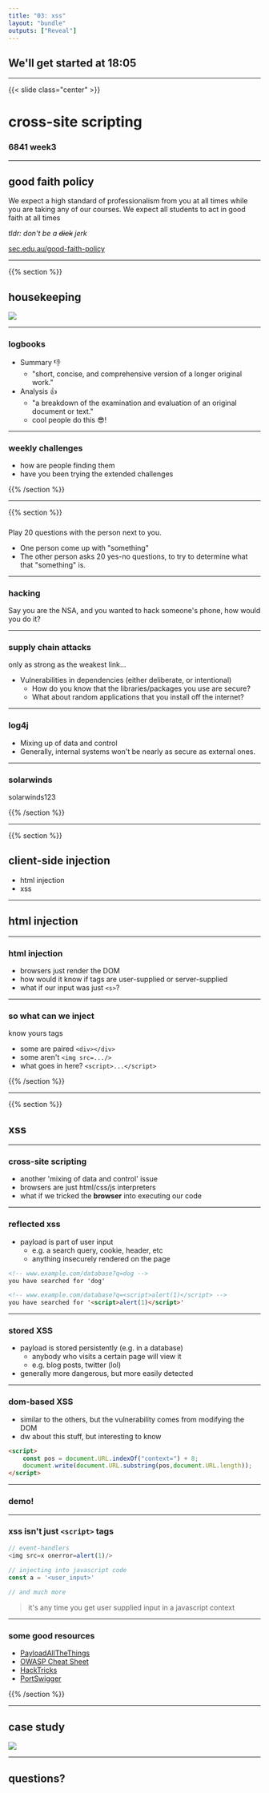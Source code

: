 ```yaml
---
title: "03: xss"
layout: "bundle"
outputs: ["Reveal"]
---
```


## We'll get started at 18:05

---

{{< slide class="center" >}}
# cross-site scripting
### 6841 week3

---

## good faith policy

We expect a high standard of professionalism from you at all times while you are taking any of our courses. We expect all students to act in good faith at all times

*tldr: don't be a ~~dick~~ jerk*

[sec.edu.au/good-faith-policy](https://sec.edu.au/good-faith-policy)

---

{{% section %}}

## housekeeping
![](../assets/img/broom.gif)

---

### logbooks
* Summary 👎
    * "short, concise, and comprehensive version of a longer original work."
* Analysis 👍
    * "a breakdown of the examination and evaluation of an original document or text."
    * cool people do this 😎!

---

### weekly challenges
* how are people finding them
* have you been trying the extended challenges

{{% /section %}}

---

{{% section %}}

### 
Play 20 questions with the person next to you.
* One person come up with "something"
* The other person asks 20 yes-no questions, to try to determine what that "something" is.

---

### hacking
Say you are the NSA, and you wanted to hack someone's phone, how would you do it?

---


### supply chain attacks
only as strong as the weakest link...

* Vulnerabilities in dependencies (either deliberate, or intentional)
    * How do you know that the libraries/packages you use are secure?
    * What about random applications that you install off the internet?

---

### log4j
* Mixing up of data and control
* Generally, internal systems won't be nearly as secure as external ones.

---

### solarwinds
solarwinds123

{{% /section %}}

---

{{% section %}}

## client-side injection
* html injection
* xss

---

## html injection

---

### html injection
* browsers just render the DOM
* how would it know if tags are user-supplied or server-supplied
* what if our input was just `<s>`?

---

### so what can we inject

know yours tags
* some are paired `<div></div>`
* some aren't `<img src=.../>`
* what goes in here? `<script>...</script>`

{{% /section %}}

---

{{% section %}}

## xss

---

### cross-site scripting
* another 'mixing of data and control' issue
* browsers are just html/css/js interpreters
* what if we tricked the **browser** into executing our code

---

### reflected xss
* payload is part of user input
    * e.g. a search query, cookie, header, etc 
    * anything insecurely rendered on the page

```html
<!-- www.example.com/database?q=dog -->
you have searched for 'dog'

<!-- www.example.com/database?q=<script>alert(1)</script> -->
you have searched for '<script>alert(1)</script>'
```

---

### stored XSS
* payload is stored persistently (e.g. in a database)
    * anybody who visits a certain page will view it
    * e.g. blog posts, twitter (lol)
* generally more dangerous, but more easily detected

---

### dom-based XSS
* similar to the others, but the vulnerability comes from modifying the DOM
* dw about this stuff, but interesting to know

```html
<script>
    const pos = document.URL.indexOf("context=") + 8;
    document.write(document.URL.substring(pos,document.URL.length));
</script>
```

---

### demo!

---

### xss isn't just `<script>` tags
```js
// event-handlers
<img src=x onerror=alert(1)/>
 
// injecting into javascript code
const a = '<user_input>'

// and much more
```

> it's any time you get user supplied input in a javascript context

---

### some good resources
* [PayloadAllTheThings](https://github.com/swisskyrepo/PayloadsAllTheThings/tree/master/XSS%20Injection)
* [OWASP Cheat Sheet](https://cheatsheetseries.owasp.org/cheatsheets/XSS_Filter_Evasion_Cheat_Sheet.html)
* [HackTricks](https://book.hacktricks.xyz/pentesting-web/xss-cross-site-scripting)
* [PortSwigger](https://portswigger.net/web-security/cross-site-scripting/cheat-sheet)

{{% /section %}}


---

##  case study
![](../assets/img/3/door.gif)

---

## questions?
